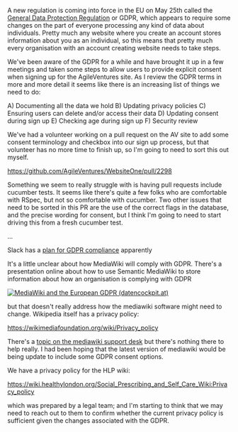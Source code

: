 A new regulation is coming into force in the EU on May 25th called the [General Data Protection Regulation](https://en.wikipedia.org/wiki/General_Data_Protection_Regulation) or GDPR, which appears to require some changes on the part of everyone processing any kind of data about individuals.  Pretty much any website where you create an account stores information about you as an individual, so this means that pretty much every organisation with an account creating website needs to take steps.  

We've been aware of the GDPR for a while and have brought it up in a few meetings and taken some steps to allow users to provide explicit consent when signing up for the AgileVentures site.  As I review the GDPR terms in more and more detail it seems like there is an increasing list of things we need to do:

A) Documenting all the data we hold
B) Updating privacy policies
C) Ensuring users can delete and/or access their data
D) Updating consent during sign up
E) Checking age during sign up
F) Security review

We've had a volunteer working on a pull request on the AV site to add some consent terminology and checkbox into our sign up process, but that volunteer has no more time to finish up, so I'm going to need to sort this out myself.

https://github.com/AgileVentures/WebsiteOne/pull/2298

Something we seem to really struggle with is having pull requests include cucumber tests.  It seems like there's quite a few folks who are comfortable with RSpec, but not so comfortable with cucumber.  Two other issues that need to be sorted in this PR are the use of the correct flags in the database, and the precise wording for consent, but I think I'm going to need to start driving this from a fresh cucumber test.

...

Slack has a [plan for GDPR compliance](https://slack.com/gdpr) apparently

It's a little unclear about how MediaWiki will comply with GDPR.  There's a presentation online about how to use Semantic MediaWiki to store information about how an organisation is complying with GDPR

[![MediaWiki and the European GDPR (datencockpit.at)](https://img.youtube.com/vi/59MMWPSIuOk/0.jpg)](https://www.youtube.com/watch?v=59MMWPSIuOk)

but that doesn't really address how the mediawiki software might need to change.  Wikipedia itself has a privacy policy:

https://wikimediafoundation.org/wiki/Privacy_policy

There's a [topic on the mediawiki support desk](https://www.mediawiki.org/wiki/Topic:Ucy8sfl44i6n6i51) but there's nothing there to help really.   I had been hoping that the latest version of mediawiki would be being update to include some GDPR consent options.

We have a privacy policy for the HLP wiki:

https://wiki.healthylondon.org/Social_Prescribing_and_Self_Care_Wiki:Privacy_policy

which was prepared by a legal team; and I'm starting to think that we may need to reach out to them to confirm whether the current privacy policy is sufficient given the changes associated with the GDPR.
